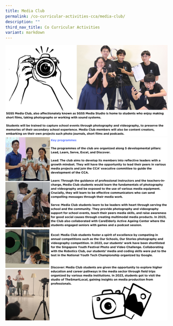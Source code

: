 ```yaml
---
title: Media Club
permalink: /co-curricular-activities-cca/media-club/
description: ""
third_nav_title: Co Curricular Activities
variant: markdown
---
```

![](/images/ccamedia2024__1_.png)
![](/images/ccamedia2024__2_.png)
![](/images/ccamedia2024__3_.png)